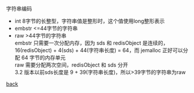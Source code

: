 字符串编码  
- int 8字节的长整型，字符串值是整形时，这个值使用long整形表示  
- embstr \<=44字节的字符串  
- raw \>44字节的字符串  
embstr 只需要一次分配内存，因为 sds 和 redisObject 是连续的，16(redisObject) + 4(sds) + 44(字符串长度) = 64，而 jemalloc 正好可以分配 64 字节的内存单元  
raw 需要分配两次空间，redisObject 和 sds 分开  
3.2 版本以前sds长度是 9 + 39(字符串长度)，所以\>39字节的字符串为raw  

[back](../9.md)  